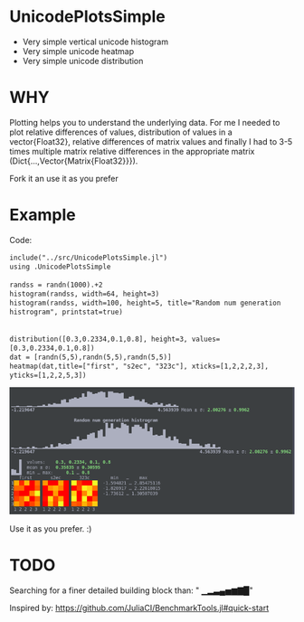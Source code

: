 # UnicodePlotsSimple
- Very simple vertical unicode histogram
- Very simple unicode heatmap
- Very simple unicode distribution 


# WHY
Plotting helps you to understand the underlying data. For me I needed to plot relative differences of values, distribution of values in a vector{Float32}, relative differences of matrix values and finally I had to 3-5 times multiple matrix relative differences in the appropriate matrix (Dict{...,Vector{Matrix{Float32}}}). 

Fork it an use it as you prefer

# Example
Code:
```
include("../src/UnicodePlotsSimple.jl")
using .UnicodePlotsSimple

randss = randn(1000).+2
histogram(randss, width=64, height=3)
histogram(randss, width=100, height=5, title="Random num generation histrogram", printstat=true)


distribution([0.3,0.2334,0.1,0.8], height=3, values=[0.3,0.2334,0.1,0.8])
dat = [randn(5,5),randn(5,5),randn(5,5)]
heatmap(dat,title=["first", "s2ec", "323c"], xticks=[1,2,2,2,3], yticks=[1,2,2,5,3])
```
![test.jl example](/assets/test.jl.example.png)

Use it as you prefer. :)

# TODO
Searching for a finer detailed building block than: " ▁▂▃▄▅▆▇█"


Inspired by: https://github.com/JuliaCI/BenchmarkTools.jl#quick-start
